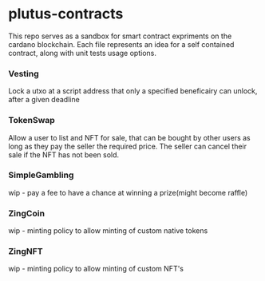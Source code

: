 # plutus-contracts

This repo serves as a sandbox for smart contract expriments on the cardano blockchain. Each file represents an idea for a self contained contract, along with unit tests usage options. 

### Vesting
Lock a utxo at a script address that only a specified beneficairy can unlock, after a given deadline

### TokenSwap
Allow a user to list and NFT for sale, that can be bought by other users as long as they pay the seller the required price. The seller can cancel their sale if the NFT has not been sold. 

### SimpleGambling
wip - pay a fee to have a chance at winning a prize(might become raffle)

### ZingCoin
wip - minting policy to allow minting of custom native tokens

### ZingNFT
wip - minting policy to allow minting of custom NFT's
